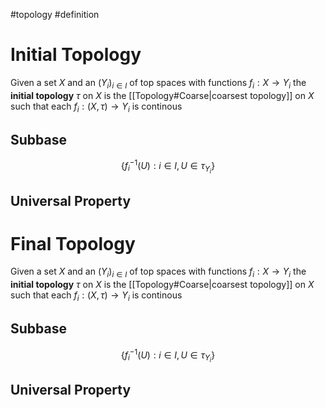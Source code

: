 #topology
#definition 
# Initial Topology
Given a set $X$ and an  $(Y_i)_{i \in I}$ of top spaces with functions $f_i: X \to Y_i$
the **initial topology** $\tau$ on $X$ is the [[Topology#Coarse|coarsest topology]] on $X$ such that each
$f_i: (X,\tau) \to Y_i$ is continous

## Subbase
$$\big\{f_{i}^{-1}(U): i \in I, U \in \tau_{Y_i} \big\}$$

## Universal Property



# Final Topology
Given a set $X$ and an  $(Y_i)_{i \in I}$ of top spaces with functions $f_i: X \to Y_i$
the **initial topology** $\tau$ on $X$ is the [[Topology#Coarse|coarsest topology]] on $X$ such that each
$f_i: (X,\tau) \to Y_i$ is continous

## Subbase
$$\big\{f_{i}^{-1}(U): i \in I, U \in \tau_{Y_i} \big\}$$

## Universal Property
